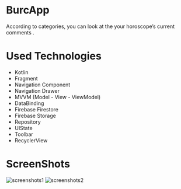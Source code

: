 # BurcApp
According to categories, you can look at the your horoscope’s current comments .

# Used Technologies
+ Kotlin
+ Fragment
+ Navigation Component
+ Navigation Drawer
+ MVVM (Model - View - ViewModel)
+ DataBinding
+ Firebase Firestore
+ Firebase Storage
+ Repository
+ UIState
+ Toolbar
+ RecyclerView

# ScreenShots
![screenshots1](https://user-images.githubusercontent.com/114190610/219399712-d1b1ce9b-b493-4249-b816-bf7518c92abe.png)
![screenshots2](https://user-images.githubusercontent.com/114190610/219398479-d63efd2b-9676-4a7a-9611-4c3a533c835e.png)
